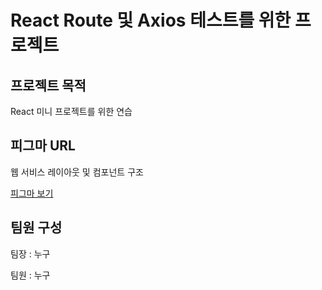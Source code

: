 # React Route 및 Axios 테스트를 위한 프로젝트

## 프로젝트 목적

React 미니 프로젝트를 위한 연습

## 피그마 URL

웹 서비스 레이아웃 및 컴포넌트 구조

[피그마 보기](https://www.figma.com/file/6cYSPAwmBJcpdOcFuVrw9l/React-Route-%EC%97%B0%EC%8A%B5?node-id=0%3A1&t=HTnYXg2kyL0HrXsO-1)

## 팀원 구성

팀장 : 누구

팀원 : 누구
